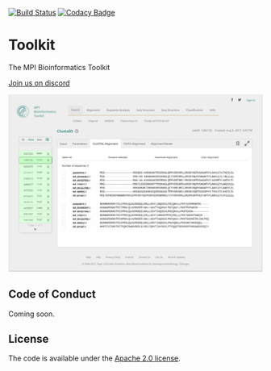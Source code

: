 [![Build Status](https://travis-ci.com/zy4/Toolkit.svg?token=cSsDamUt1rppSqiMYpS2&branch=master)](https://travis-ci.com/zy4/Toolkit)
[![Codacy Badge](https://api.codacy.com/project/badge/Grade/582fb3f9002a48cfa001bc5b9b8aee45)](https://www.codacy.com?utm_source=github.com&amp;utm_medium=referral&amp;utm_content=zy4/Toolkit&amp;utm_campaign=Badge_Grade)
# Toolkit
The MPI Bioinformatics Toolkit

[Join us on discord](https://discord.gg/u4GdvTW)

<img src="https://raw.githubusercontent.com/proteinevolution/Toolkit/master/public/images/toolkitscreenshot.png" alt="MPI Bioinformatics Toolkit" />


## Code of Conduct

Coming soon.

## License

The code is available under the [Apache 2.0 license](LICENSE).
